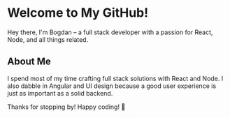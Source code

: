# Welcome to My GitHub!

Hey there, I'm Bogdan – a full stack developer with a passion for React, Node, and all things related.

## About Me

I spend most of my time crafting full stack solutions with React and Node. I also dabble in Angular and UI design because a good user experience is just as important as a solid backend.

Thanks for stopping by! Happy coding! 🚀
